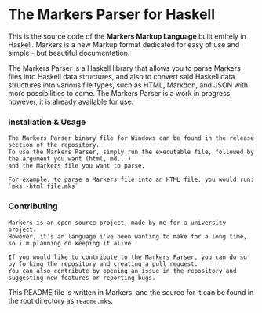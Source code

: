 # The Markers Parser for Haskell

This is the source code of the **Markers Markup Language** built entirely in Haskell.
Markers is a new Markup format dedicated for easy of use and simple - but beautiful documentation.

The Markers Parser is a Haskell library that allows you to parse Markers files into Haskell data structures,
and also to convert said Haskell data structures into various file types, such as HTML, Markdon, and JSON with
more possibilities to come. The Markers Parser is a work in progress, however, it is already available for use.

###  Installation & Usage


    The Markers Parser binary file for Windows can be found in the release section of the repository.
    To use the Markers Parser, simply run the executable file, followed by the argument you want (html, md...)
    and the Markers file you want to parse.

    For example, to parse a Markers file into an HTML file, you would run:
    `mks -html file.mks`

###  Contributing

    Markers is an open-source project, made by me for a university project.
    However, it's an language i've been wanting to make for a long time, so i'm planning on keeping it alive.

    If you would like to contribute to the Markers Parser, you can do so by forking the repository and creating a pull request.
    You can also contribute by opening an issue in the repository and suggesting new features or reporting bugs.


This README file is written in Markers, and the source for it can be found in the root directory as `readme.mks`.
